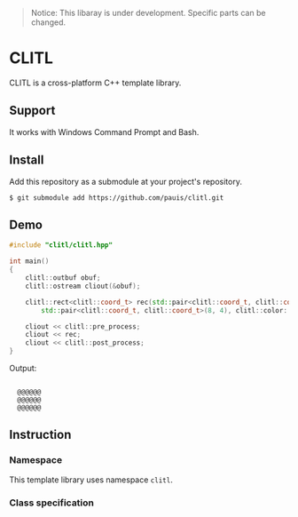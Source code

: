 > Notice: This libaray is under development. Specific parts can be changed.

# CLITL
CLITL is a cross-platform C++ template library.

## Support
It works with Windows Command Prompt and Bash.

## Install
Add this repository as a submodule at your project's repository.
```
$ git submodule add https://github.com/pauis/clitl.git
```

## Demo
```C++
#include "clitl/clitl.hpp"

int main()
{
    clitl::outbuf obuf;
    clitl::ostream cliout(&obuf);

    clitl::rect<clitl::coord_t> rec(std::pair<clitl::coord_t, clitl::coord_t>(3, 2),
        std::pair<clitl::coord_t, clitl::coord_t>(8, 4), clitl::color::CYAN);

    cliout << clitl::pre_process;
    cliout << rec;
    cliout << clitl::post_process;
}
```
Output:
```

  @@@@@@
  @@@@@@
  @@@@@@
```

## Instruction
### Namespace
This template library uses namespace `clitl`.
### Class specification

